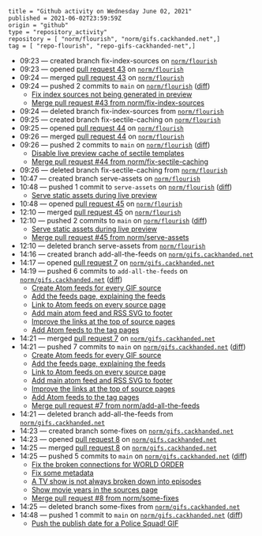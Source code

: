 ```
title = "Github activity on Wednesday June 02, 2021"
published = 2021-06-02T23:59:59Z
origin = "github"
type = "repository_activity"
repository = [ "norm/flourish", "norm/gifs.cackhanded.net",]
tag = [ "repo-flourish", "repo-gifs-cackhanded-net",]
```

* 09:23 — created branch fix-index-sources on [`norm/flourish`](https://github.com/norm/flourish)
* 09:23 — opened [pull request 43](https://github.com/norm/flourish/pull/43) on [`norm/flourish`](https://github.com/norm/flourish)
* 09:24 — merged [pull request 43](https://github.com/norm/flourish/pull/43) on [`norm/flourish`](https://github.com/norm/flourish)
* 09:24 — pushed 2 commits to `main` on [`norm/flourish`](https://github.com/norm/flourish) ([diff](https://github.com/norm/flourish/compare/6c4d8f422a1a9af72adb98bf5afa514a5099d920..d1b3d94f84971f91f4f1769e0ac978342ad47e24))
  * [Fix index sources not being generated in preview](https://github.com/norm/flourish/commit/2b12c39343c2f72988c9ae70998bb5232af1f509)
  * [Merge pull request #43 from norm/fix-index-sources](https://github.com/norm/flourish/commit/d1b3d94f84971f91f4f1769e0ac978342ad47e24)
* 09:24 — deleted branch fix-index-sources from [`norm/flourish`](https://github.com/norm/flourish)
* 09:25 — created branch fix-sectile-caching on [`norm/flourish`](https://github.com/norm/flourish)
* 09:25 — opened [pull request 44](https://github.com/norm/flourish/pull/44) on [`norm/flourish`](https://github.com/norm/flourish)
* 09:26 — merged [pull request 44](https://github.com/norm/flourish/pull/44) on [`norm/flourish`](https://github.com/norm/flourish)
* 09:26 — pushed 2 commits to `main` on [`norm/flourish`](https://github.com/norm/flourish) ([diff](https://github.com/norm/flourish/compare/d1b3d94f84971f91f4f1769e0ac978342ad47e24..94a078d11cb18b961ec5612ef08de54fd74330dd))
  * [Disable live preview cache of sectile templates](https://github.com/norm/flourish/commit/419df2f7670a813fc89cddeb56d17cf555cc3e85)
  * [Merge pull request #44 from norm/fix-sectile-caching](https://github.com/norm/flourish/commit/94a078d11cb18b961ec5612ef08de54fd74330dd)
* 09:26 — deleted branch fix-sectile-caching from [`norm/flourish`](https://github.com/norm/flourish)
* 10:47 — created branch serve-assets on [`norm/flourish`](https://github.com/norm/flourish)
* 10:48 — pushed 1 commit to `serve-assets` on [`norm/flourish`](https://github.com/norm/flourish) ([diff](https://github.com/norm/flourish/compare/472ed63d15dff6b519154a7d0f36377f5b5d3d08..665497e3fa2785bd7a8e7d1a40d17185b79177e6))
  * [Serve static assets during live preview](https://github.com/norm/flourish/commit/665497e3fa2785bd7a8e7d1a40d17185b79177e6)
* 10:48 — opened [pull request 45](https://github.com/norm/flourish/pull/45) on [`norm/flourish`](https://github.com/norm/flourish)
* 12:10 — merged [pull request 45](https://github.com/norm/flourish/pull/45) on [`norm/flourish`](https://github.com/norm/flourish)
* 12:10 — pushed 2 commits to `main` on [`norm/flourish`](https://github.com/norm/flourish) ([diff](https://github.com/norm/flourish/compare/94a078d11cb18b961ec5612ef08de54fd74330dd..c8145ec57e1f84376aeb22e2e54a1c922263b63a))
  * [Serve static assets during live preview](https://github.com/norm/flourish/commit/665497e3fa2785bd7a8e7d1a40d17185b79177e6)
  * [Merge pull request #45 from norm/serve-assets](https://github.com/norm/flourish/commit/c8145ec57e1f84376aeb22e2e54a1c922263b63a)
* 12:10 — deleted branch serve-assets from [`norm/flourish`](https://github.com/norm/flourish)
* 14:16 — created branch add-all-the-feeds on [`norm/gifs.cackhanded.net`](https://github.com/norm/gifs.cackhanded.net)
* 14:17 — opened [pull request 7](https://github.com/norm/gifs.cackhanded.net/pull/7) on [`norm/gifs.cackhanded.net`](https://github.com/norm/gifs.cackhanded.net)
* 14:19 — pushed 6 commits to `add-all-the-feeds` on [`norm/gifs.cackhanded.net`](https://github.com/norm/gifs.cackhanded.net) ([diff](https://github.com/norm/gifs.cackhanded.net/compare/88c431e095b2e19d4ee872b273eeac15e06c1445..e8bae5c2f6faa9da492801c8a7008c94252c57ab))
  * [Create Atom feeds for every GIF source](https://github.com/norm/gifs.cackhanded.net/commit/4db9b795ef9e3e5268ad995ca8903c40e2a8c31d)
  * [Add the feeds page, explaining the feeds](https://github.com/norm/gifs.cackhanded.net/commit/7ade46ba98ae23991fa87d51fad0b6c01d17237d)
  * [Link to Atom feeds on every source page](https://github.com/norm/gifs.cackhanded.net/commit/5027808f09f39437a3600d4149275d6b627ee7fe)
  * [Add main atom feed and RSS SVG to footer](https://github.com/norm/gifs.cackhanded.net/commit/1557c686e4f92d367ec9ce3e9e1b09489781d09f)
  * [Improve the links at the top of source pages](https://github.com/norm/gifs.cackhanded.net/commit/1e458673559136748e4d275646df42e6e69118bf)
  * [Add Atom feeds to the tag pages](https://github.com/norm/gifs.cackhanded.net/commit/e8bae5c2f6faa9da492801c8a7008c94252c57ab)
* 14:21 — merged [pull request 7](https://github.com/norm/gifs.cackhanded.net/pull/7) on [`norm/gifs.cackhanded.net`](https://github.com/norm/gifs.cackhanded.net)
* 14:21 — pushed 7 commits to `main` on [`norm/gifs.cackhanded.net`](https://github.com/norm/gifs.cackhanded.net) ([diff](https://github.com/norm/gifs.cackhanded.net/compare/ee10444280f9659d952398dd66afb34a21537a0c..1dd5b20767cf83a1bfb701b0d51db978a4d8f2ab))
  * [Create Atom feeds for every GIF source](https://github.com/norm/gifs.cackhanded.net/commit/4db9b795ef9e3e5268ad995ca8903c40e2a8c31d)
  * [Add the feeds page, explaining the feeds](https://github.com/norm/gifs.cackhanded.net/commit/7ade46ba98ae23991fa87d51fad0b6c01d17237d)
  * [Link to Atom feeds on every source page](https://github.com/norm/gifs.cackhanded.net/commit/5027808f09f39437a3600d4149275d6b627ee7fe)
  * [Add main atom feed and RSS SVG to footer](https://github.com/norm/gifs.cackhanded.net/commit/1557c686e4f92d367ec9ce3e9e1b09489781d09f)
  * [Improve the links at the top of source pages](https://github.com/norm/gifs.cackhanded.net/commit/1e458673559136748e4d275646df42e6e69118bf)
  * [Add Atom feeds to the tag pages](https://github.com/norm/gifs.cackhanded.net/commit/e8bae5c2f6faa9da492801c8a7008c94252c57ab)
  * [Merge pull request #7 from norm/add-all-the-feeds](https://github.com/norm/gifs.cackhanded.net/commit/1dd5b20767cf83a1bfb701b0d51db978a4d8f2ab)
* 14:21 — deleted branch add-all-the-feeds from [`norm/gifs.cackhanded.net`](https://github.com/norm/gifs.cackhanded.net)
* 14:23 — created branch some-fixes on [`norm/gifs.cackhanded.net`](https://github.com/norm/gifs.cackhanded.net)
* 14:23 — opened [pull request 8](https://github.com/norm/gifs.cackhanded.net/pull/8) on [`norm/gifs.cackhanded.net`](https://github.com/norm/gifs.cackhanded.net)
* 14:25 — merged [pull request 8](https://github.com/norm/gifs.cackhanded.net/pull/8) on [`norm/gifs.cackhanded.net`](https://github.com/norm/gifs.cackhanded.net)
* 14:25 — pushed 5 commits to `main` on [`norm/gifs.cackhanded.net`](https://github.com/norm/gifs.cackhanded.net) ([diff](https://github.com/norm/gifs.cackhanded.net/compare/1dd5b20767cf83a1bfb701b0d51db978a4d8f2ab..21d4e195f745df79ed9ae1620327b36ee4f8f09d))
  * [Fix the broken connections for WORLD ORDER](https://github.com/norm/gifs.cackhanded.net/commit/85ba5e85a02af1c33da165179c89a2ab995c3ceb)
  * [Fix some metadata](https://github.com/norm/gifs.cackhanded.net/commit/b86227e0d6c8b1774bdc08dfc2f3ee67343c59f4)
  * [A TV show is not always broken down into episodes](https://github.com/norm/gifs.cackhanded.net/commit/f8ee0d5752479db1f4e9a598692c5093a82b4461)
  * [Show movie years in the sources page](https://github.com/norm/gifs.cackhanded.net/commit/0e6638ae411a480d07f43f1decd1834997344854)
  * [Merge pull request #8 from norm/some-fixes](https://github.com/norm/gifs.cackhanded.net/commit/21d4e195f745df79ed9ae1620327b36ee4f8f09d)
* 14:25 — deleted branch some-fixes from [`norm/gifs.cackhanded.net`](https://github.com/norm/gifs.cackhanded.net)
* 14:48 — pushed 1 commit to `main` on [`norm/gifs.cackhanded.net`](https://github.com/norm/gifs.cackhanded.net) ([diff](https://github.com/norm/gifs.cackhanded.net/compare/21d4e195f745df79ed9ae1620327b36ee4f8f09d..1baa116268a3f112f1f365593d40a272204aa421))
  * [Push the publish date for a Police Squad! GIF](https://github.com/norm/gifs.cackhanded.net/commit/1baa116268a3f112f1f365593d40a272204aa421)
